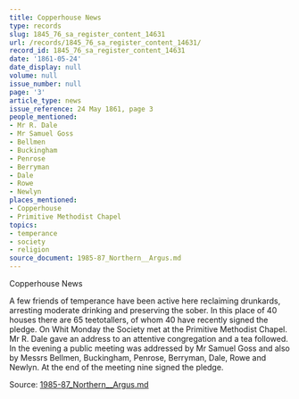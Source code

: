 ```yaml
---
title: Copperhouse News
type: records
slug: 1845_76_sa_register_content_14631
url: /records/1845_76_sa_register_content_14631/
record_id: 1845_76_sa_register_content_14631
date: '1861-05-24'
date_display: null
volume: null
issue_number: null
page: '3'
article_type: news
issue_reference: 24 May 1861, page 3
people_mentioned:
- Mr R. Dale
- Mr Samuel Goss
- Bellmen
- Buckingham
- Penrose
- Berryman
- Dale
- Rowe
- Newlyn
places_mentioned:
- Copperhouse
- Primitive Methodist Chapel
topics:
- temperance
- society
- religion
source_document: 1985-87_Northern__Argus.md
---
```


Copperhouse News

A few friends of temperance have been active here reclaiming drunkards, arresting moderate drinking and preserving the sober.  In this place of 40 houses there are 65 teetotallers, of whom 40 have recently signed the pledge.  On Whit Monday the Society met at the Primitive Methodist Chapel.   Mr R. Dale gave an address to an attentive congregation and a tea followed.  In the evening a public meeting was addressed by Mr Samuel Goss and also by Messrs Bellmen, Buckingham, Penrose, Berryman, Dale, Rowe and Newlyn.  At the end of the meeting nine signed the pledge.

Source: [1985-87_Northern__Argus.md](/downloads/markdown/1985-87_Northern__Argus.md)
